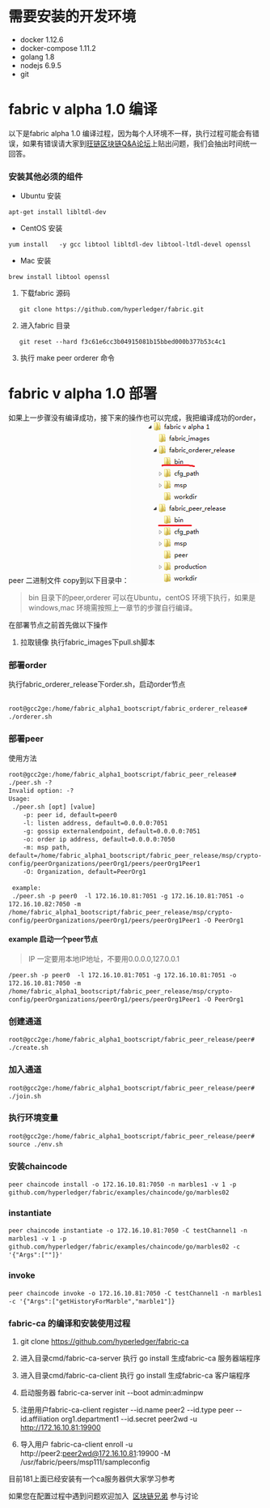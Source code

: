 # 需要安装的开发环境
* docker 1.12.6
* docker-compose 1.11.2
* golang 1.8
* nodejs 6.9.5
* git

# fabric v alpha 1.0 编译

以下是fabric alpha 1.0 编译过程，因为每个人环境不一样，执行过程可能会有错误，如果有错误请大家到[旺链区块链Q&A论坛](http://ks.blockchain001.com/)上贴出问题，我们会抽出时间统一回答。

### 安装其他必须的组件

* Ubuntu 安装

```
apt-get install libltdl-dev
```

* CentOS 安装

```
yum install   -y gcc libtool libltdl-dev libtool-ltdl-devel openssl
```

* Mac 安装
```
brew install libtool openssl
```


1. 下载fabric 源码

```
   git clone https://github.com/hyperledger/fabric.git
```
   

2. 进入fabric 目录

```
   git reset --hard f3c61e6cc3b04915081b15bbed000b377b53c4c1
```

3. 执行 make peer orderer 命令

# fabric v alpha 1.0 部署

如果上一步骤没有编译成功，接下来的操作也可以完成，我把编译成功的order，peer 二进制文件 copy到以下目录中：
![Alt text](./images/pic1.png)
> bin 目录下的peer,orderer 可以在Ubuntu，centOS 环境下执行，如果是windows,mac 环境需按照上一章节的步骤自行编译。

在部署节点之前首先做以下操作
1. 拉取镜像
执行fabric_images下pull.sh脚本

### 部署order

执行fabric_orderer_release下order.sh，启动order节点
```shell

root@gcc2ge:/home/fabric_alpha1_bootscript/fabric_orderer_release# ./orderer.sh 

```


### 部署peer

使用方法
```
root@gcc2ge:/home/fabric_alpha1_bootscript/fabric_peer_release# ./peer.sh -?
Invalid option: -?
Usage: 
 ./peer.sh [opt] [value] 
    -p: peer id, default=peer0
    -l: listen address, default=0.0.0.0:7051
    -g: gossip externalendpoint, default=0.0.0.0:7051
    -o: order ip address, default=0.0.0.0:7050
    -m: msp path, default=/home/fabric_alpha1_bootscript/fabric_peer_release/msp/crypto-config/peerOrganizations/peerOrg1/peers/peerOrg1Peer1
    -O: Organization, default=PeerOrg1
 
 example: 
 ./peer.sh -p peer0  -l 172.16.10.81:7051 -g 172.16.10.81:7051 -o 172.16.10.82:7050 -m /home/fabric_alpha1_bootscript/fabric_peer_release/msp/crypto-config/peerOrganizations/peerOrg1/peers/peerOrg1Peer1 -O PeerOrg1 
 ```
#### example 启动一个peer节点 
> IP 一定要用本地IP地址，不要用0.0.0.0,127.0.0.1

```
/peer.sh -p peer0  -l 172.16.10.81:7051 -g 172.16.10.81:7051 -o 172.16.10.81:7050 -m /home/fabric_alpha1_bootscript/fabric_peer_release/msp/crypto-config/peerOrganizations/peerOrg1/peers/peerOrg1Peer1 -O PeerOrg1 
```

### 创建通道

```
root@gcc2ge:/home/fabric_alpha1_bootscript/fabric_peer_release/peer# ./create.sh 
```

### 加入通道

```
root@gcc2ge:/home/fabric_alpha1_bootscript/fabric_peer_release/peer# ./join.sh 
```

### 执行环境变量

```
root@gcc2ge:/home/fabric_alpha1_bootscript/fabric_peer_release/peer# source ./env.sh
```

### 安装chaincode

```
peer chaincode install -o 172.16.10.81:7050 -n marbles1 -v 1 -p github.com/hyperledger/fabric/examples/chaincode/go/marbles02
```

### instantiate

```
peer chaincode instantiate -o 172.16.10.81:7050 -C testChannel1 -n marbles1 -v 1 -p github.com/hyperledger/fabric/examples/chaincode/go/marbles02 -c '{"Args":[""]}'
```

### invoke

```
peer chaincode invoke -o 172.16.10.81:7050 -C testChannel1 -n marbles1 -c '{"Args":["getHistoryForMarble","marble1"]}
```

### fabric-ca 的编译和安装使用过程

1. git clone https://github.com/hyperledger/fabric-ca  

2. 进入目录cmd/fabric-ca-server  执行  go install  生成fabric-ca 服务器端程序

3. 进入目录cmd/fabric-ca-client  执行  go install 生成fabric-ca 客户端程序

4. 启动服务器 fabric-ca-server init --boot admin:adminpw

5. 注册用户fabric-ca-client register --id.name peer2 --id.type peer --id.affiliation org1.department1 --id.secret peer2wd -u http://172.16.10.81:19900

6. 导入用户
fabric-ca-client enroll -u http://peer2:peer2wd@172.16.10.81:19900 -M /usr/fabric/peers/msp111/sampleconfig


目前181上面已经安装有一个ca服务器供大家学习参考


如果您在配置过程中遇到问题欢迎加入  [区块链兄弟](http://www.blockchainbrother.com/) 参与讨论
